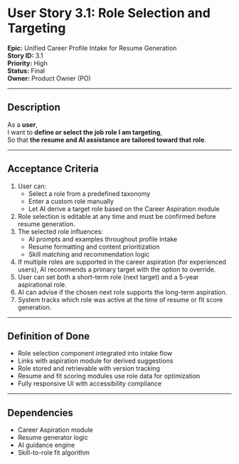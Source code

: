 # User Story 3.1: Role Selection and Targeting

**Epic:** Unified Career Profile Intake for Resume Generation  
**Story ID:** 3.1  
**Priority:** High  
**Status:** Final  
**Owner:** Product Owner (PO)

---

## Description

As a **user**,  
I want to **define or select the job role I am targeting**,  
So that **the resume and AI assistance are tailored toward that role**.

---

## Acceptance Criteria

1. User can:
   - Select a role from a predefined taxonomy
   - Enter a custom role manually
   - Let AI derive a target role based on the Career Aspiration module
2. Role selection is editable at any time and must be confirmed before resume generation.
3. The selected role influences:
   - AI prompts and examples throughout profile intake
   - Resume formatting and content prioritization
   - Skill matching and recommendation logic
4. If multiple roles are supported in the career aspiration (for experienced users), AI recommends a primary target with the option to override.
5. User can set both a short-term role (next target) and a 5-year aspirational role.
6. AI can advise if the chosen next role supports the long-term aspiration.
7. System tracks which role was active at the time of resume or fit score generation.

---

## Definition of Done

- Role selection component integrated into intake flow
- Links with aspiration module for derived suggestions
- Role stored and retrievable with version tracking
- Resume and fit scoring modules use role data for optimization
- Fully responsive UI with accessibility compliance

---

## Dependencies

- Career Aspiration module  
- Resume generator logic  
- AI guidance engine  
- Skill-to-role fit algorithm
